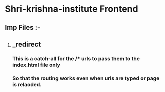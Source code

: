 # Shri-krishna-institute Frontend
## Imp Files :-
1. ## _redirect
    ### This is a catch-all for the /* urls to pass them to the index.html file only
    ### So that the routing works even when urls are typed or page is relaoded.